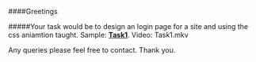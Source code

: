 ####Greetings

#####Your task would be to design an login page for a site and using the css aniamtion taught.
Sample: **[Task1](Task1.png)**.
Video: Task1.mkv

Any queries please feel free to contact.
Thank you.